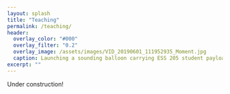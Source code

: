 ```yaml
---
layout: splash
title: "Teaching"
permalink: /teaching/
header:
  overlay_color: "#000"
  overlay_filter: "0.2"
  overlay_image: /assets/images/VID_20190601_111952935_Moment.jpg
  caption: Launching a sounding balloon carrying ESS 205 student payloads, Moses Lake, WA; May 2019
excerpt: ""
---
```


Under construction!
